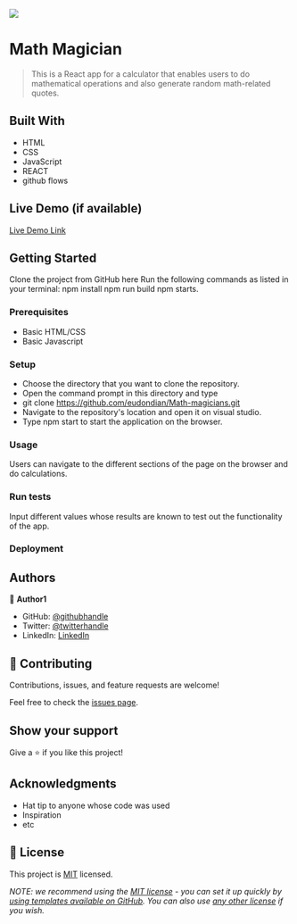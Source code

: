![](https://img.shields.io/badge/Microverse-blueviolet)

# Math Magician

> This is a React app for a calculator that enables users to do mathematical operations and also generate random math-related quotes.


## Built With

- HTML
- CSS
- JavaScript
- REACT 
- github flows 

## Live Demo (if available)

[Live Demo Link](https://fascinating-youtiao-73053b.netlify.app/)


## Getting Started

Clone the project from GitHub here
Run the following commands as listed in your terminal:
npm install
npm run build
npm starts.

### Prerequisites
- Basic HTML/CSS
- Basic Javascript

### Setup
- Choose the directory that you want to clone the repository.
- Open the command prompt in this directory and type 
- git clone https://github.com/eudondian/Math-magicians.git
- Navigate to the repository's location and open it on visual studio.
- Type npm start to start the application on the browser.

### Usage
Users can navigate to the different sections of the page on the browser and do calculations.

### Run tests
Input different values whose results are known to test out the functionality of the app.
### Deployment


## Authors

👤 **Author1**

- GitHub: [@githubhandle](https://github.com/eudondian)
- Twitter: [@twitterhandle](https://twitter.com/eudondian)
- LinkedIn: [LinkedIn](https://www.linkedin.com/in/esther-udondian-186849119/)


## 🤝 Contributing

Contributions, issues, and feature requests are welcome!

Feel free to check the [issues page](../../issues/).

## Show your support

Give a ⭐️ if you like this project!

## Acknowledgments

- Hat tip to anyone whose code was used
- Inspiration
- etc

## 📝 License

This project is [MIT](./LICENSE) licensed.

_NOTE: we recommend using the [MIT license](https://choosealicense.com/licenses/mit/) - you can set it up quickly by [using templates available on GitHub](https://docs.github.com/en/communities/setting-up-your-project-for-healthy-contributions/adding-a-license-to-a-repository). You can also use [any other license](https://choosealicense.com/licenses/) if you wish._

